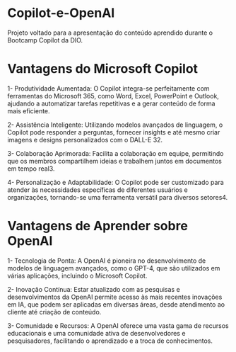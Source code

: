# Copilot-e-OpenAI
Projeto voltado para a apresentação do conteúdo aprendido durante o Bootcamp Copilot da DIO.

# Vantagens do Microsoft Copilot
1- Produtividade Aumentada: O Copilot integra-se perfeitamente com ferramentas do Microsoft 365, como Word, Excel, PowerPoint e Outlook, ajudando a automatizar tarefas repetitivas e a gerar conteúdo de forma mais eficiente.

2- Assistência Inteligente: Utilizando modelos avançados de linguagem, o Copilot pode responder a perguntas, fornecer insights e até mesmo criar imagens e designs personalizados com o DALL-E 32.

3- Colaboração Aprimorada: Facilita a colaboração em equipe, permitindo que os membros compartilhem ideias e trabalhem juntos em documentos em tempo real3.

4- Personalização e Adaptabilidade: O Copilot pode ser customizado para atender às necessidades específicas de diferentes usuários e organizações, tornando-se uma ferramenta versátil para diversos setores4.

# Vantagens de Aprender sobre OpenAI
1- Tecnologia de Ponta: A OpenAI é pioneira no desenvolvimento de modelos de linguagem avançados, como o GPT-4, que são utilizados em várias aplicações, incluindo o Microsoft Copilot.

2- Inovação Contínua: Estar atualizado com as pesquisas e desenvolvimentos da OpenAI permite acesso às mais recentes inovações em IA, que podem ser aplicadas em diversas áreas, desde atendimento ao cliente até criação de conteúdo.

3- Comunidade e Recursos: A OpenAI oferece uma vasta gama de recursos educacionais e uma comunidade ativa de desenvolvedores e pesquisadores, facilitando o aprendizado e a troca de conhecimentos.
